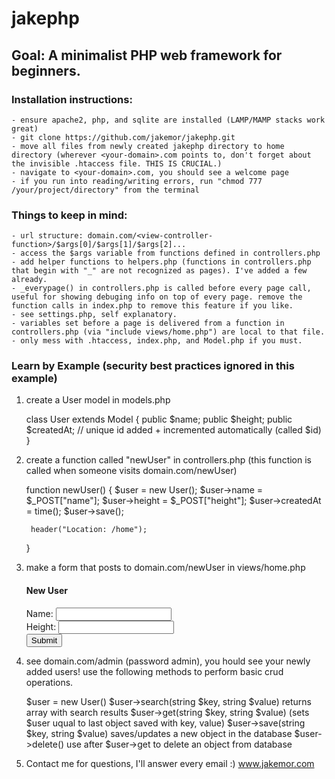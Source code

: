 # jakephp

## Goal: A minimalist PHP web framework for beginners.

### Installation instructions:
	- ensure apache2, php, and sqlite are installed (LAMP/MAMP stacks work great)
	- git clone https://github.com/jakemor/jakephp.git
	- move all files from newly created jakephp directory to home directory (wherever <your-domain>.com points to, don't forget about the invisible .htaccess file. THIS IS CRUCIAL.)
	- navigate to <your-domain>.com, you should see a welcome page
	- if you run into reading/writing errors, run "chmod 777 /your/project/directory" from the terminal

### Things to keep in mind:
	- url structure: domain.com/<view-controller-function>/$args[0]/$args[1]/$args[2]...
	- access the $args variable from functions defined in controllers.php
	- add helper functions to helpers.php (functions in controllers.php that begin with "_" are not recognized as pages). I've added a few already.
	- _everypage() in controllers.php is called before every page call, useful for showing debuging info on top of every page. remove the function calls in index.php to remove this feature if you like.
	- see settings.php, self explanatory.
	- variables set before a page is delivered from a function in controllers.php (via "include views/home.php") are local to that file.
	- only mess with .htaccess, index.php, and Model.php if you must.

### Learn by Example (security best practices ignored in this example)
1. create a User model in models.php

	class User extends Model {
		public $name;
		public $height;
		public $createdAt; 
		// unique id added + incremented automatically (called $id)
	}


2. create a function called "newUser" in controllers.php (this function is called when someone visits domain.com/newUser)

	function newUser() {
		$user = new User(); 
			$user->name = $_POST["name"]; 
			$user->height = $_POST["height"];
			$user->createdAt = time();
			$user->save(); 

		header("Location: /home"); 
	}

3. make a form that posts to domain.com/newUser in views/home.php

    <h4>New User</h4>
    <form action="/newUser" method="post">
      Name: <input type="text" name="name"><br>
      Height: <input type="text" name="height"><br>
      <input type="submit" value="Submit">
    </form>

4. see domain.com/admin (password admin), you hould see your newly added users! use the following methods to perform basic crud operations.
	
	$user = new User()
		$user->search(string $key, string $value) returns array with search results
		$user->get(string $key, string $value) (sets $user uqual to last object saved with key, value)
		$user->save(string $key, string $value) saves/updates a new object in the database
		$user->delete() use after $user->get to delete an object from database

5. Contact me for questions, I'll answer every email :) www.jakemor.com

